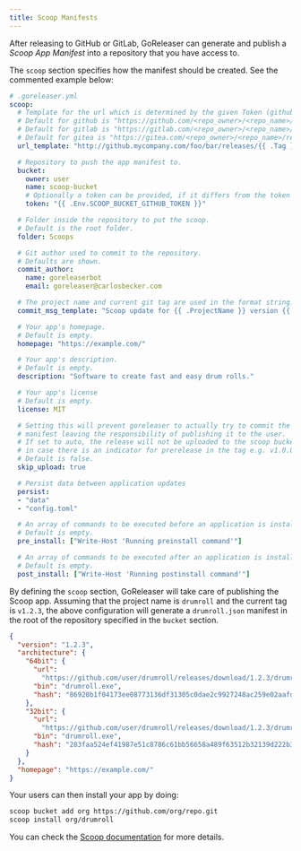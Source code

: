```yaml
---
title: Scoop Manifests
---
```


After releasing to GitHub or GitLab, GoReleaser can generate and publish a
_Scoop App Manifest_ into a repository that you have access to.

The `scoop` section specifies how the manifest should be created. See
the commented example below:

```yaml
# .goreleaser.yml
scoop:
  # Template for the url which is determined by the given Token (github or gitlab)
  # Default for github is "https://github.com/<repo_owner>/<repo_name>/releases/download/{{ .Tag }}/{{ .ArtifactName }}"
  # Default for gitlab is "https://gitlab.com/<repo_owner>/<repo_name>/-/releases/{{ .Tag }}/downloads/{{ .ArtifactName }}"
  # Default for gitea is "https://gitea.com/<repo_owner>/<repo_name>/releases/download/{{ .Tag }}/{{ .ArtifactName }}"
  url_template: "http://github.mycompany.com/foo/bar/releases/{{ .Tag }}/{{ .ArtifactName }}"

  # Repository to push the app manifest to.
  bucket:
    owner: user
    name: scoop-bucket
    # Optionally a token can be provided, if it differs from the token provided to GoReleaser
    token: "{{ .Env.SCOOP_BUCKET_GITHUB_TOKEN }}"

  # Folder inside the repository to put the scoop.
  # Default is the root folder.
  folder: Scoops

  # Git author used to commit to the repository.
  # Defaults are shown.
  commit_author:
    name: goreleaserbot
    email: goreleaser@carlosbecker.com

  # The project name and current git tag are used in the format string.
  commit_msg_template: "Scoop update for {{ .ProjectName }} version {{ .Tag }}"

  # Your app's homepage.
  # Default is empty.
  homepage: "https://example.com/"

  # Your app's description.
  # Default is empty.
  description: "Software to create fast and easy drum rolls."

  # Your app's license
  # Default is empty.
  license: MIT

  # Setting this will prevent goreleaser to actually try to commit the updated
  # manifest leaving the responsibility of publishing it to the user.
  # If set to auto, the release will not be uploaded to the scoop bucket
  # in case there is an indicator for prerelease in the tag e.g. v1.0.0-rc1
  # Default is false.
  skip_upload: true

  # Persist data between application updates
  persist:
  - "data"
  - "config.toml"

  # An array of commands to be executed before an application is installed.
  # Default is empty.
  pre_install: ["Write-Host 'Running preinstall command'"]

  # An array of commands to be executed after an application is installed.
  # Default is empty.
  post_install: ["Write-Host 'Running postinstall command'"]
```

By defining the `scoop` section, GoReleaser will take care of publishing the
Scoop app. Assuming that the project name is `drumroll` and the current tag is
`v1.2.3`, the above configuration will generate a `drumroll.json` manifest in
the root of the repository specified in the `bucket` section.

```json
{
  "version": "1.2.3",
  "architecture": {
    "64bit": {
      "url":
        "https://github.com/user/drumroll/releases/download/1.2.3/drumroll_1.2.3_windows_amd64.tar.gz",
      "bin": "drumroll.exe",
      "hash": "86920b1f04173ee08773136df31305c0dae2c9927248ac259e02aafd92b6008a"
    },
    "32bit": {
      "url":
        "https://github.com/user/drumroll/releases/download/1.2.3/drumroll_1.2.3_windows_386.tar.gz",
      "bin": "drumroll.exe",
      "hash": "283faa524ef41987e51c8786c61bb56658a489f63512b32139d222b3ee1d18e6"
    }
  },
  "homepage": "https://example.com/"
}
```

Your users can then install your app by doing:

```sh
scoop bucket add org https://github.com/org/repo.git
scoop install org/drumroll
```

You can check the
[Scoop documentation](https://github.com/lukesampson/scoop/wiki) for more
details.
